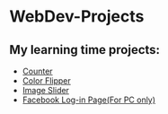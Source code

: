 # WebDev-Projects
## My learning time projects:
- [Counter](Counter)
- [Color Flipper](Color%20Flipper)
- [Image Slider](Image%20Slider)
- [Facebook Log-in Page(For PC only)](Facebook%20Log-in%20Page(For%20PC%20only))
